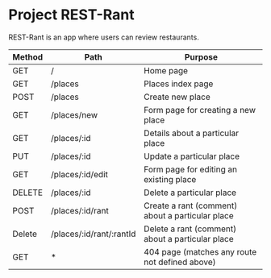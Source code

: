 # Project REST-Rant

REST-Rant is an app where users can review restaurants.

| Method |         Path             |               Purpose                            |
| ------ | ------------------------ | ------------------------------------------------ |
|  GET   |          /               |              Home page                           |
|  GET   |       /places            |      Places index page                           |
|  POST  |       /places            |        Create new place                          |
|   GET  |    /places/new           | Form page for creating a new place               |
|   GET  |    /places/:id           |  Details about a particular place                |
|   PUT  |    /places/:id           |   Update a particular place                      |
|   GET  |   /places/:id/edit       | Form page for editing an existing place          |
| DELETE |    /places/:id           |     Delete a particular place                    |
|  POST  |    /places/:id/rant      | Create a rant (comment) about a particular place |
| Delete | /places/:id/rant/:rantId | Delete a rant (comment) about a particular place |
|   GET  |          *               | 404 page (matches any route not defined above)   |